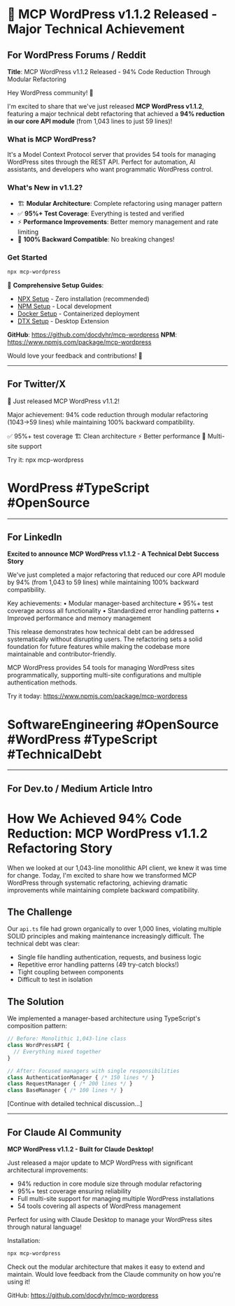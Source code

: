 # 🎉 MCP WordPress v1.1.2 Released - Major Technical Achievement

## For WordPress Forums / Reddit

**Title**: MCP WordPress v1.1.2 Released - 94% Code Reduction Through Modular Refactoring

Hey WordPress community! 👋

I'm excited to share that we've just released **MCP WordPress v1.1.2**, featuring a major technical debt refactoring that achieved a **94% reduction in our core API module** (from 1,043 lines to just 59 lines)!

### What is MCP WordPress?

It's a Model Context Protocol server that provides 54 tools for managing WordPress sites through the REST API. Perfect for automation, AI assistants, and developers who want programmatic WordPress control.

### What's New in v1.1.2?

- 🏗️ **Modular Architecture**: Complete refactoring using manager pattern
- ✅ **95%+ Test Coverage**: Everything is tested and verified
- ⚡ **Performance Improvements**: Better memory management and rate limiting
- 🔄 **100% Backward Compatible**: No breaking changes!

### Get Started

```bash
npx mcp-wordpress
```

📖 **Comprehensive Setup Guides**:

- [NPX Setup](../user-guides/NPX_SETUP.md) - Zero installation (recommended)
- [NPM Setup](../user-guides/NPM_SETUP.md) - Local development
- [Docker Setup](../user-guides/DOCKER_SETUP.md) - Containerized deployment
- [DTX Setup](../user-guides/DTX_SETUP.md) - Desktop Extension

**GitHub**: <https://github.com/docdyhr/mcp-wordpress>
**NPM**: <https://www.npmjs.com/package/mcp-wordpress>

Would love your feedback and contributions! 🚀

---

## For Twitter/X

🎉 Just released MCP WordPress v1.1.2!

Major achievement: 94% code reduction through modular refactoring (1043→59 lines) while maintaining 100% backward compatibility.

✅ 95%+ test coverage
🏗️ Clean architecture
⚡ Better performance
🔐 Multi-site support

Try it: npx mcp-wordpress

# WordPress #TypeScript #OpenSource

---

## For LinkedIn

**Excited to announce MCP WordPress v1.1.2 - A Technical Debt Success Story**

We've just completed a major refactoring that reduced our core API module by 94% (from 1,043 to 59 lines) while maintaining 100% backward compatibility.

Key achievements:
• Modular manager-based architecture
• 95%+ test coverage across all functionality
• Standardized error handling patterns
• Improved performance and memory management

This release demonstrates how technical debt can be addressed systematically without disrupting users. The refactoring sets a solid foundation for future features while making the codebase more maintainable and contributor-friendly.

MCP WordPress provides 54 tools for managing WordPress sites programmatically, supporting multi-site configurations and multiple authentication methods.

Try it today: <https://www.npmjs.com/package/mcp-wordpress>

# SoftwareEngineering #OpenSource #WordPress #TypeScript #TechnicalDebt

---

## For Dev.to / Medium Article Intro

# How We Achieved 94% Code Reduction: MCP WordPress v1.1.2 Refactoring Story

When we looked at our 1,043-line monolithic API client, we knew it was time for change. Today, I'm excited to share how we transformed MCP WordPress through systematic refactoring, achieving dramatic improvements while maintaining complete backward compatibility.

## The Challenge

Our `api.ts` file had grown organically to over 1,000 lines, violating multiple SOLID principles and making maintenance increasingly difficult. The technical debt was clear:

- Single file handling authentication, requests, and business logic
- Repetitive error handling patterns (49 try-catch blocks!)
- Tight coupling between components
- Difficult to test in isolation

## The Solution

We implemented a manager-based architecture using TypeScript's composition pattern:

```typescript
// Before: Monolithic 1,043-line class
class WordPressAPI {
  // Everything mixed together
}

// After: Focused managers with single responsibilities
class AuthenticationManager { /* 150 lines */ }
class RequestManager { /* 200 lines */ }
class BaseManager { /* 100 lines */ }
```

[Continue with detailed technical discussion...]

---

## For Claude AI Community

**MCP WordPress v1.1.2 - Built for Claude Desktop!**

Just released a major update to MCP WordPress with significant architectural improvements:

- 94% reduction in core module size through modular refactoring
- 95%+ test coverage ensuring reliability
- Full multi-site support for managing multiple WordPress installations
- 54 tools covering all aspects of WordPress management

Perfect for using with Claude Desktop to manage your WordPress sites through natural language!

Installation:

```bash
npx mcp-wordpress
```

Check out the modular architecture that makes it easy to extend and maintain. Would love feedback from the Claude community on how you're using it!

GitHub: <https://github.com/docdyhr/mcp-wordpress>
